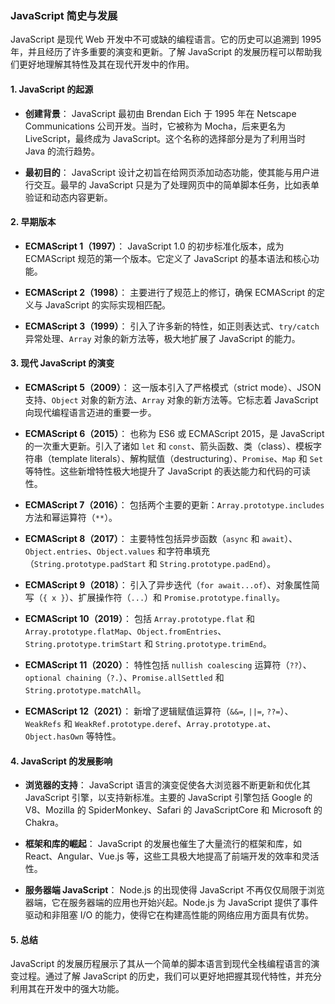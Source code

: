 ### JavaScript 简史与发展

JavaScript 是现代 Web 开发中不可或缺的编程语言。它的历史可以追溯到 1995 年，并且经历了许多重要的演变和更新。了解 JavaScript 的发展历程可以帮助我们更好地理解其特性及其在现代开发中的作用。

#### 1. JavaScript 的起源

- **创建背景**：
  JavaScript 最初由 Brendan Eich 于 1995 年在 Netscape Communications 公司开发。当时，它被称为 Mocha，后来更名为 LiveScript，最终成为 JavaScript。这个名称的选择部分是为了利用当时 Java 的流行趋势。

- **最初目的**：
  JavaScript 设计之初旨在给网页添加动态功能，使其能与用户进行交互。最早的 JavaScript 只是为了处理网页中的简单脚本任务，比如表单验证和动态内容更新。

#### 2. 早期版本

- **ECMAScript 1（1997）**：
  JavaScript 1.0 的初步标准化版本，成为 ECMAScript 规范的第一个版本。它定义了 JavaScript 的基本语法和核心功能。

- **ECMAScript 2（1998）**：
  主要进行了规范上的修订，确保 ECMAScript 的定义与 JavaScript 的实际实现相匹配。

- **ECMAScript 3（1999）**：
  引入了许多新的特性，如正则表达式、`try/catch` 异常处理、`Array` 对象的新方法等，极大地扩展了 JavaScript 的能力。

#### 3. 现代 JavaScript 的演变

- **ECMAScript 5（2009）**：
  这一版本引入了严格模式（strict mode）、JSON 支持、`Object` 对象的新方法、`Array` 对象的新方法等。它标志着 JavaScript 向现代编程语言迈进的重要一步。

- **ECMAScript 6（2015）**：
  也称为 ES6 或 ECMAScript 2015，是 JavaScript 的一次重大更新。引入了诸如 `let` 和 `const`、箭头函数、类（class）、模板字符串（template literals）、解构赋值（destructuring）、`Promise`、`Map` 和 `Set` 等特性。这些新增特性极大地提升了 JavaScript 的表达能力和代码的可读性。

- **ECMAScript 7（2016）**：
  包括两个主要的更新：`Array.prototype.includes` 方法和幂运算符（`**`）。

- **ECMAScript 8（2017）**：
  主要特性包括异步函数（`async` 和 `await`）、`Object.entries`、`Object.values` 和字符串填充（`String.prototype.padStart` 和 `String.prototype.padEnd`）。

- **ECMAScript 9（2018）**：
  引入了异步迭代（`for await...of`）、对象属性简写（`{ x }`）、扩展操作符（`...`）和 `Promise.prototype.finally`。

- **ECMAScript 10（2019）**：
  包括 `Array.prototype.flat` 和 `Array.prototype.flatMap`、`Object.fromEntries`、`String.prototype.trimStart` 和 `String.prototype.trimEnd`。

- **ECMAScript 11（2020）**：
  特性包括 `nullish coalescing` 运算符（`??`）、`optional chaining`（`?.`）、`Promise.allSettled` 和 `String.prototype.matchAll`。

- **ECMAScript 12（2021）**：
  新增了逻辑赋值运算符（`&&=`, `||=`, `??=`）、`WeakRefs` 和 `WeakRef.prototype.deref`、`Array.prototype.at`、`Object.hasOwn` 等特性。

#### 4. JavaScript 的发展影响

- **浏览器的支持**：
  JavaScript 语言的演变促使各大浏览器不断更新和优化其 JavaScript 引擎，以支持新标准。主要的 JavaScript 引擎包括 Google 的 V8、Mozilla 的 SpiderMonkey、Safari 的 JavaScriptCore 和 Microsoft 的 Chakra。

- **框架和库的崛起**：
  JavaScript 的发展也催生了大量流行的框架和库，如 React、Angular、Vue.js 等，这些工具极大地提高了前端开发的效率和灵活性。

- **服务器端 JavaScript**：
  Node.js 的出现使得 JavaScript 不再仅仅局限于浏览器端，它在服务器端的应用也开始兴起。Node.js 为 JavaScript 提供了事件驱动和非阻塞 I/O 的能力，使得它在构建高性能的网络应用方面具有优势。

#### 5. 总结

JavaScript 的发展历程展示了其从一个简单的脚本语言到现代全栈编程语言的演变过程。通过了解 JavaScript 的历史，我们可以更好地把握其现代特性，并充分利用其在开发中的强大功能。